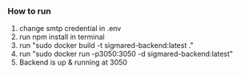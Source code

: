 ### How to run
1. change smtp credential in .env
2. run npm install in terminal
3. run "sudo docker build -t sigmared-backend:latest ." 
4. run "sudo docker run -p3050:3050 -d sigmared-backend:latest"
5. Backend is up & running at 3050